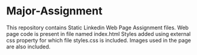 # Major-Assignment
This repository contains Static Linkedin Web Page Assignment files.
Web page code is present in file named index.html
Styles added using external css property for which file styles.css is included.
Images used in the page are also included.
